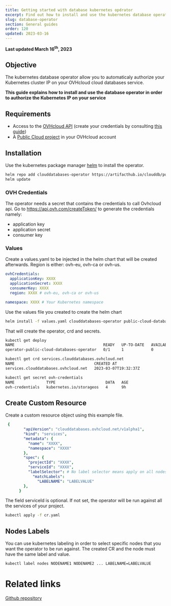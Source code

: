 ```yaml
---
title: Getting started with database kubernetes opdrator
excerpt: Find out how to install and use the kubernetes database operator 
slug: database-operator
section: General guides
order: 120
updated: 2023-03-16
---
```


**Last updated March 16<sup>th</sup>, 2023**

## Objective

The kubernetes database operator allow you to automaticaly authorize your Kubernetes cluster IP on your OVHcloud cloud databases service.

**This guide explains how to install and use the database operator in order to authorize the Kubernetes IP on your service**

## Requirements

- Access to the [OVHcloud API](https://api.ovh.com/) (create your credentials by consulting [this guide](https://docs.ovh.com/gb/en/api/first-steps-with-ovh-api/))
- A [Public Cloud project](https://www.ovhcloud.com/en-gb/public-cloud/) in your OVHcloud account

## Installation

Use the kubernetes package manager [helm](https://helm.sh) to install the operator.

```bash
helm repo add clouddatabases-operator https://artifacthub.io/clouddb/public-cloud-databases-operator
helm update
```

### OVH Credentials

The operator needs a secret that contains the credentials to call Ovhcloud api. Go to https://api.ovh.com/createToken/ to generate the credentials namely:
- application key
- application secret
- consumer key

### Values

Create a values.yaml to be injected in the helm chart 
that will be created afterwards. Region is either: ovh-eu, ovh-ca or ovh-us.
```yaml
ovhCredentials:
  applicationKey: XXXX
  applicationSecret: XXXX
  consumerKey: XXXX
  region: XXXX # ovh-eu, ovh-ca or ovh-us

namespace: XXXX # Your Kubernetes namespace
```
Use the values file you created to create the helm chart

```bash
helm install -f values.yaml clouddatabases-operator public-cloud-databases-operator
```
That will create the operator, crd and secrets.
 ```bash
kubectl get deploy
NAME                                       READY   UP-TO-DATE   AVAILABLE   AGE
operator-public-cloud-databases-operator   0/1     1            0           11h

kubectl get crd services.clouddatabases.ovhcloud.net
NAME                                   CREATED AT
services.clouddatabases.ovhcloud.net   2023-03-07T19:32:37Z

kubectl get secret ovh-credentials
NAME              TYPE                      DATA   AGE
ovh-credentials   kubernetes.io/storageos   4      9h
```

## Create Custom Resource

Create a custom resource object using this example file.
```yaml
 {
        "apiVersion": "clouddatabases.ovhcloud.net/v1alpha1",
        "kind": "services",
        "metadata": {
          "name": "XXXX",
          "namespace": "XXXX"
        },
        "spec": {
          "projectId": "XXXX",
          "serviceId": "XXXX",
          "labelSelector": # No label selector means apply on all nodes
            "matchLabels":
              "LABELNAME": "LABELVALUE"
        },
      }
```

The field serviceId is optional. If not set, the operator will be run against all the services of your project.

```bash
kubectl apply -f cr.yaml
```

## Nodes Labels
You can use kubernetes labeling in order to select specific nodes that you want the operator to be run against. 
The created CR and the node must have the same label and value.

```bash
kubectl label nodes NODENAME1 NODENAME2 ... LABELNAME=LABELVALUE
```

# Related links
 
[Github repository](https://github.com/ovh/public-cloud-databases-operator)
